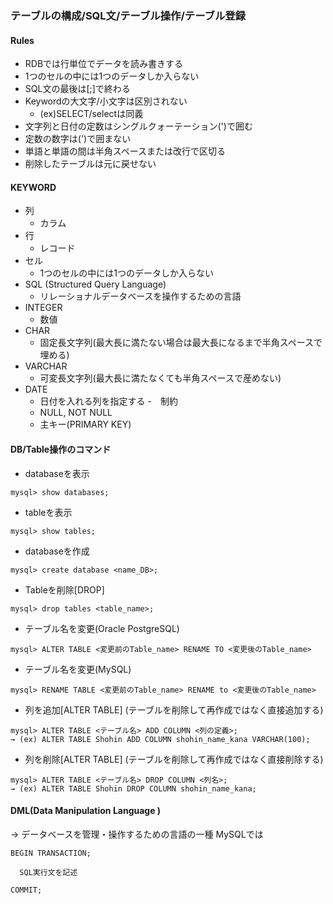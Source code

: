 ### テーブルの構成/SQL文/テーブル操作/テーブル登録

#### Rules
- RDBでは行単位でデータを読み書きする
- 1つのセルの中には1つのデータしか入らない
- SQL文の最後は[;]で終わる
- Keywordの大文字/小文字は区別されない
  - (ex)SELECT/selectは同義
- 文字列と日付の定数はシングルクォーテーション(')で囲む
- 定数の数字は(')で囲まない
- 単語と単語の間は半角スペースまたは改行で区切る
- 削除したテーブルは元に戻せない  

#### KEYWORD
- 列
  -  カラム
- 行
  - レコード
- セル
  - 1つのセルの中には1つのデータしか入らない
- SQL (Structured Query Language)
  - リレーショナルデータベースを操作するための言語  
- INTEGER
  - 数値
- CHAR
  - 固定長文字列(最大長に満たない場合は最大長になるまで半角スペースで埋める) 
- VARCHAR
  - 可変長文字列(最大長に満たなくても半角スペースで産めない) 
- DATE
  - 日付を入れる列を指定する
-　制約
  - NULL, NOT NULL
  - 主キー(PRIMARY KEY)

#### DB/Table操作のコマンド
- databaseを表示
```
mysql> show databases;
```
- tableを表示
```
mysql> show tables;
```
- databaseを作成
```
mysql> create database <name_DB>;
```

- Tableを削除[DROP]
```
mysql> drop tables <table_name>;
```

- テーブル名を変更(Oracle PostgreSQL)
```
mysql> ALTER TABLE <変更前のTable_name> RENAME TO <変更後のTable_name>
```

- テーブル名を変更(MySQL)
```
mysql> RENAME TABLE <変更前のTable_name> RENAME to <変更後のTable_name>
```


- 列を追加[ALTER TABLE] (テーブルを削除して再作成ではなく直接追加する)
```
mysql> ALTER TABLE <テーブル名> ADD COLUMN <列の定義>;
→ (ex) ALTER TABLE Shohin ADD COLUMN shohin_name_kana VARCHAR(100);
```
- 列を削除[ALTER TABLE] (テーブルを削除して再作成ではなく直接削除する)
```
mysql> ALTER TABLE <テーブル名> DROP COLUMN <列名>;
→ (ex) ALTER TABLE Shohin DROP COLUMN shohin_name_kana;
```



#### DML(Data Manipulation Language )
→ データベースを管理・操作するための言語の一種
MySQLでは
```
BEGIN TRANSACTION;

  SQL実行文を記述

COMMIT;
```
